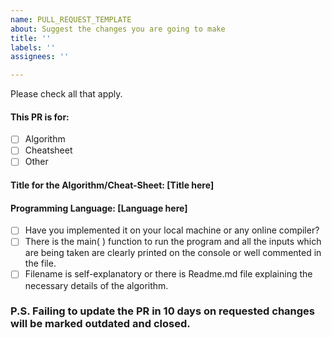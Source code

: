 ```yaml
---
name: PULL_REQUEST_TEMPLATE
about: Suggest the changes you are going to make
title: ''
labels: ''
assignees: ''

---
```


Please check all that apply.

#### This PR is for:
- [ ] Algorithm
- [ ] Cheatsheet
- [ ] Other

#### Title for the Algorithm/Cheat-Sheet: [Title here]

#### Programming Language: [Language here]

- [ ] Have you implemented it on your local machine or any online compiler?
- [ ] There is the main( ) function to run the program and all the inputs which are being taken are clearly printed on the console or well commented in the file.
- [ ] Filename is self-explanatory or there is Readme.md file explaining the necessary details of the algorithm.

### P.S. Failing to update the PR in 10 days on requested changes will be marked outdated and closed.
